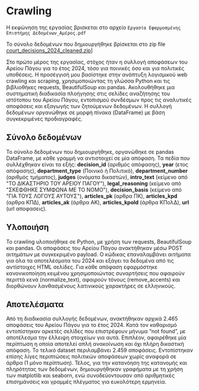 # Crawling

Η εκφώνηση της εργασίας βρισκεται στο αρχείο `Εργασία Εφαρμοσμένης Επιστήμης Δεδομένων_Αμέρος.pdf`

Το σύνολο δεδομένων που δημιουργήθηκε βρίσκεται στο zip file [court_decisions_2024_cleaned.zip](Crawling/court_decisions_2024_cleaned.zip)]

Στο πρώτο μέρος της εργασίας, στόχος ήταν η συλλογή αποφάσεων του Αρείου
Πάγου για το έτος 2024, τόσο για ποινικές όσο και για πολιτικές υποθέσεις. Η
προσέγγισή μου βασίστηκε στην ανάπτυξη λογισμικού web crawling και scraping,
χρησιμοποιώντας τη γλώσσα Python και τις βιβλιοθήκες requests, BeautifulSoup
και pandas.
Ακολουθήθηκε μια συστηματική διαδικασία πλοήγησης στις σελίδες αναζήτησης
του ιστότοπου του Αρείου Πάγου, εντοπισμού συνδέσμων προς τις αναλυτικές
αποφάσεις και εξαγωγής των ζητούμενων δεδομένων. Η συλλογή δεδομένων
οργανώθηκε σε μορφή πίνακα (DataFrame) με βάση συγκεκριμένες
προδιαγραφές.

## Σύνολο δεδομένων
Το σύνολο δεδομένων που δημιουργήθηκε, οργανώθηκε σε pandas DataFrame,
με κάθε γραμμή να αντιστοιχεί σε μία απόφαση. Τα πεδία που συλλέχθηκαν είναι
τα εξής: **decision_id** (αριθμός απόφασης), **year** (ετος απόφασης),
**department_type** (Ποινικό ή Πολιτικό), **department_number** (αριθμός
τμήματος), **judges** (ονόματα δικαστών), **intro_text** (κείμενο από "ΤΟ
ΔΙΚΑΣΤΗΡΙΟ ΤΟΥ ΑΡΕΙΟΥ ΠΑΓΟΥ"), **legal_reasoning** (κείμενο από
"ΣΚΕΦΘΗΚΕ ΣΥΜΦΩΝΑ ΜΕ ΤΟ ΝΟΜΟ"), **decision_basis** (κείμενο από "ΓΙΑ
ΤΟΥΣ ΛΟΓΟΥΣ ΑΥΤΟΥΣ"), **articles_pk** (αρθρα ΠΚ), **articles_kpd** (αρθρα ΚΠΔ),
**articles_ak** (άρθρα ΑΚ), **articles_kpold** (άρθρα ΚΠολΔ), **url** (url αποφασεις).

## Υλοποιήση
Το crawling υλοποιήθηκε σε Python, με χρήση των requests, BeautifulSoup και
pandas. Οι αποφάσεις του Αρείου Πάγου ανακτήθηκαν μέσω
POST αιτημάτων με συγκεκριμένο payload. Ο κώδικας επαναλαμβάνει
αιτήματα για όλα τα αποτελέσματα του 2024 και εξάγει τα
δεδομένα από τις αντίστοιχες HTML σελίδες. Για κάθε
απόφαση εφαρμόστηκε κανονικοποίηση κειμένου
χρησιμοποιώντας συναρτήσεις που αφαιρούν περιττά κενά
(normalize_text), αφαιρούν τόνους (remove_accents) και
διορθώνουν λανθασμένους λατινικούς χαρακτήρες σε
ελληνικούς.

## Αποτελέσματα

Από τη διαδικασία συλλογής δεδομένων, ανακτήθηκαν αρχικά 2.465 αποφάσεις
του Αρείου Πάγου για το έτος 2024. Κατά τον καθαρισμό εντοπίστηκαν αρκετές
σελίδες που επιστρέφουν μήνυμα “not found”, με αποτέλεσμα την έλλειψη
στοιχείων για αυτά. Επιπλέον, αφαιρέθηκε μία περίπτωση η οποία αποτελεί απλή
ανακοίνωση και όχι πλήρη δικαστική απόφαση. Το τελικό dataset περιλαμβάνει
2.459 αποφάσεις. Εντοπίστηκαν επίσης λίγες περιπτώσεις πολιτικών αποφάσεων
χωρίς αναφορά σε άρθρα (1 μόνο περίπτωση). Τέλος, για την κατανόηση της
κατανομής και πληρότητας των δεδομένων, δημιουργήθηκαν γραφήματα με τη
χρήση των matplotlib και seaborn, ενώ συνοδεύοντουσαν από αριθμητικές
επισημάνσεις και γραμμές πλέγματος για ευκολότερη ερμηνεία.